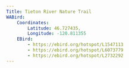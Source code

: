 ```yaml
---
Title: Tieton River Nature Trail
WABird:
    Coordinates:
        Latitude: 46.727435, 
        Longitude: -120.811355
    EBird:
        - https://ebird.org/hotspot/L1547113
        - https://ebird.org/hotspot/L6073779
        - https://ebird.org/hotspot/L2732292
---
```


